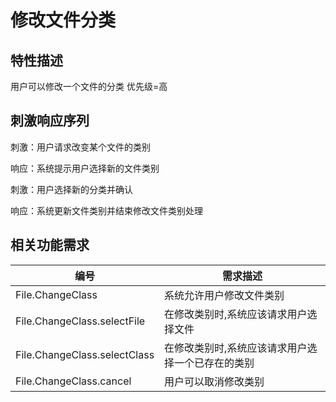 # 修改文件分类

## 特性描述
用户可以修改一个文件的分类
优先级=高

## 刺激响应序列
刺激：用户请求改变某个文件的类别

响应：系统提示用户选择新的文件类别

刺激：用户选择新的分类并确认

响应：系统更新文件类别并结束修改文件类别处理

## 相关功能需求

| 编号 | 需求描述 |
| --- | --- |
| File.ChangeClass | 系统允许用户修改文件类别 |
| File.ChangeClass.selectFile | 在修改类别时,系统应该请求用户选择文件 |
| File.ChangeClass.selectClass | 在修改类别时,系统应该请求用户选择一个已存在的类别 |
| File.ChangeClass.cancel | 用户可以取消修改类别 |
